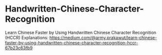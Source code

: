 # Handwritten-Chinese-Character-Recognition
Learn Chinese Faster by Using Handwritten Chinese Character Recognition (HCCR)
Explanations: https://medium.com/@army.prakawut/learn-chinese-faster-by-using-handwritten-chinese-character-recognition-hccr-67b23c63fb9
